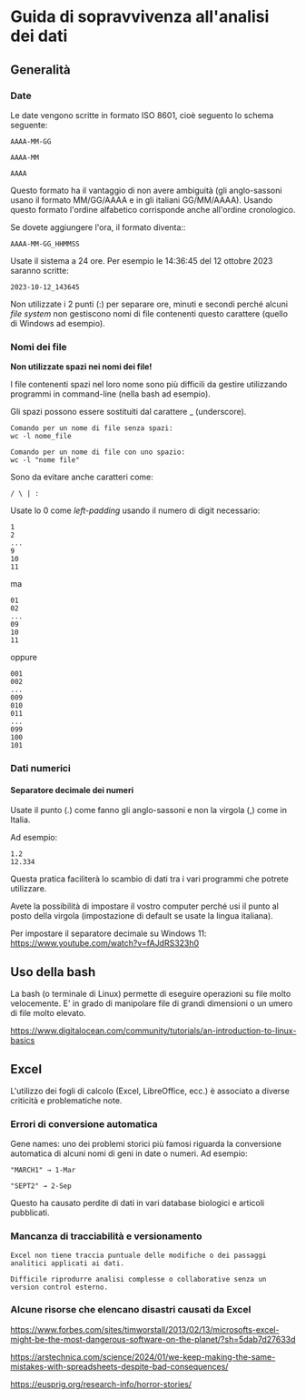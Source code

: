 # Guida di sopravvivenza all'analisi dei dati


## Generalità


### Date

Le date vengono scritte in formato ISO 8601, cioè seguento lo schema seguente:

```
AAAA-MM-GG 
    
AAAA-MM
    
AAAA
```
    
Questo formato ha il vantaggio di non avere ambiguità (gli anglo-sassoni usano il formato MM/GG/AAAA e in gli italiani GG/MM/AAAA).
Usando questo formato l'ordine alfabetico corrisponde anche all'ordine cronologico.

Se dovete aggiungere l'ora, il formato diventa::

```
AAAA-MM-GG_HHMMSS
```
    
Usate il sistema a 24 ore.
Per esempio le 14:36:45 del 12 ottobre 2023 saranno scritte:

```
2023-10-12_143645
```    
    
Non utilizzate i 2 punti (:) per separare ore, minuti e secondi perché alcuni *file system* non gestiscono nomi di file contenenti questo carattere (quello di Windows ad esempio).
    
    
### Nomi dei file

**Non utilizzate spazi nei nomi dei file!**

I file contenenti spazi nel loro nome sono più difficili da gestire utilizzando programmi in command-line (nella bash ad esempio).

Gli spazi possono essere sostituiti dal carattere _ (underscore).

```
Comando per un nome di file senza spazi:
wc -l nome_file

Comando per un nome di file con uno spazio:
wc -l "nome file"

```



Sono da evitare anche caratteri come:

```
/ \ | :
```

Usate lo 0 come _left-padding_ usando il numero di digit necessario:

```
1
2
...
9
10
11
```

ma 

```
01
02
...
09
10
11
```


oppure 

```
001
002
...
009
010
011
...
099
100
101
```



### Dati numerici

#### Separatore decimale dei numeri


Usate il punto (.) come fanno gli anglo-sassoni e non la virgola (,) come in Italia.

Ad esempio:
```
1.2
12.334
```

Questa pratica faciliterà lo scambio di dati tra i vari programmi che potrete utilizzare.

Avete la possibilità di impostare il vostro computer perché usi il punto al posto della virgola (impostazione di default se usate la lingua italiana).

Per impostare il separatore decimale su Windows 11: https://www.youtube.com/watch?v=fAJdRS323h0



## Uso della bash


La bash (o terminale di Linux) permette di eseguire operazioni su file molto velocemente. E' in grado di manipolare file di grandi dimensioni o un umero di file molto elevato.



https://www.digitalocean.com/community/tutorials/an-introduction-to-linux-basics


## Excel 

L'utilizzo dei fogli di calcolo (Excel, LibreOffice, ecc.) è associato a diverse criticità e problematiche note.


### Errori di conversione automatica

Gene names: uno dei problemi storici più famosi riguarda la conversione automatica di alcuni nomi di geni in date o numeri. Ad esempio:

    "MARCH1" → 1-Mar

    "SEPT2" → 2-Sep

Questo ha causato perdite di dati in vari database biologici e articoli pubblicati.


### Mancanza di tracciabilità e versionamento

    Excel non tiene traccia puntuale delle modifiche o dei passaggi analitici applicati ai dati.

    Difficile riprodurre analisi complesse o collaborative senza un version control esterno.



### Alcune risorse che elencano disastri causati da Excel

https://www.forbes.com/sites/timworstall/2013/02/13/microsofts-excel-might-be-the-most-dangerous-software-on-the-planet/?sh=5dab7d27633d


https://arstechnica.com/science/2024/01/we-keep-making-the-same-mistakes-with-spreadsheets-despite-bad-consequences/


https://eusprig.org/research-info/horror-stories/



